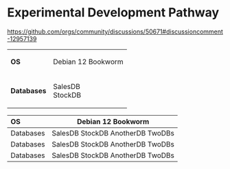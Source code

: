 # Experimental Development Pathway

https://github.com/orgs/community/discussions/50671#discussioncomment-12957139

<table style="border-collapse: collapse;">
<tbody>

<!-- Row 1 -->
<tr>
  <td style="border: none;">

  **OS**

  </td>
  <td style="border: none;">
  
  Debian 12 Bookworm
  
  </td>
</tr>

<!-- Row 2 -->
<tr>
  <td style="border: none;">

  **Databases**

  </td>
  <td style="border: none;">

  SalesDB<br>StockDB

  </td>
</tr>

</tbody>
</table>

| OS  | Debian 12 Bookworm |
| :-- | ------------------ |
| Databases | SalesDB StockDB AnotherDB TwoDBs |
| Databases | SalesDB StockDB AnotherDB TwoDBs |
| Databases | SalesDB StockDB AnotherDB TwoDBs |